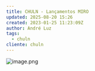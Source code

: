 ```yaml
---
title: CHULN - Lançamentos MIRO
updated: 2025-08-20 15:26
created: 2023-01-25 11:23:09Z
author: André Luz
tags:
  - chuln
cliente: chuln
---
```


![image.png](image-7.png)